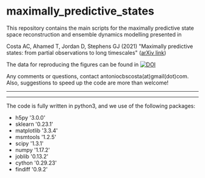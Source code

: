 # maximally_predictive_states
This repository contains the main scripts for the maximally predictive state space reconstruction and ensemble dynamics modelling presented in

Costa AC, Ahamed T, Jordan D, Stephens GJ (2021) "Maximally predictive states: from partial observations to long timescales" ([arXiv link](https://arxiv.org/abs/2105.12811))

The data for reproducing the figures can be found in [![DOI](https://zenodo.org/badge/DOI/10.5281/zenodo.7115942.svg)](https://doi.org/10.5281/zenodo.7115942)



Any comments or questions, contact antoniocbscosta(at)gmail(dot)com. Also, suggestions to speed up the code are more than welcome!


-------------------------------------------------------------------------------------------
-------------------------------------------------------------------------------------------


The code is fully written in python3, and we use of the following packages:

- h5py '3.0.0'
- sklearn '0.23.1'
- matplotlib '3.3.4'
- msmtools '1.2.5'
- scipy '1.3.1'
- numpy '1.17.2'
- joblib '0.13.2'
- cython '0.29.23' 
- findiff '0.9.2'
